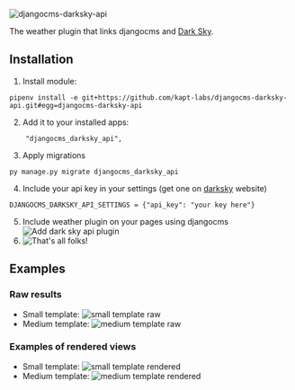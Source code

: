 ![djangocms-darksky-api](https://user-images.githubusercontent.com/45763865/72326603-c0338500-36af-11ea-9c74-e3f07b4a79bb.png)

The weather plugin that links djangocms and [Dark Sky](https://darksky.net/).

## Installation


 1. Install module:
 ```
 pipenv install -e git+https://github.com/kapt-labs/djangocms-darksky-api.git#egg=djangocms-darksky-api
 ```
 2. Add it to your installed apps:
 ```
     "djangocms_darksky_api",
 ```
 3. Apply migrations
 ```
 py manage.py migrate djangocms_darksky_api
 ```
 4. Include your api key in your settings (get one on [darksky](https://darksky.net/dev) website)
 ```
 DJANGOCMS_DARKSKY_API_SETTINGS = {"api_key": "your key here"}
 ```
 5. Include weather plugin on your pages using djangocms
 ![Add dark sky api plugin](https://user-images.githubusercontent.com/45763865/72329144-83b65800-36b4-11ea-832a-f87c32ba95e1.png)
 6. ![That's all folks!](https://i.imgur.com/o2Tcd2E.png)

## Examples

### Raw results

 * Small template:
 ![small template raw](https://user-images.githubusercontent.com/45763865/72332449-5b315c80-36ba-11ea-915e-5b374f402f39.png)
 * Medium template:
 ![medium template raw](https://user-images.githubusercontent.com/45763865/72332761-e6aaed80-36ba-11ea-9edc-44d7d4e492eb.png)

### Examples of rendered views

 * Small template:
 ![small template rendered](https://user-images.githubusercontent.com/45763865/72326793-2ae4c080-36b0-11ea-9e51-614c845b382d.png)
 * Medium template:
 ![medium template rendered](https://user-images.githubusercontent.com/45763865/72326898-5d8eb900-36b0-11ea-90b5-9efa40fb3caf.png)
